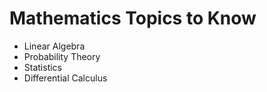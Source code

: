 # Mathematics Topics to Know 

- Linear Algebra
- Probability Theory
- Statistics
- Differential Calculus
